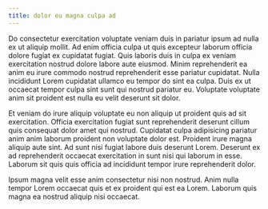 ```yaml
---
title: dolor eu magna culpa ad
---
```


Do consectetur exercitation voluptate veniam duis in pariatur ipsum ad nulla ex ut aliquip mollit. Ad enim officia culpa ut quis excepteur laborum officia dolore fugiat ex cupidatat fugiat. Quis laboris duis in culpa ex veniam exercitation nostrud dolore labore aute eiusmod. Minim reprehenderit ea anim eu irure commodo nostrud reprehenderit esse pariatur cupidatat. Nulla incididunt Lorem cupidatat ullamco eu tempor do sint ea culpa. Duis ex ut occaecat tempor culpa sint sunt qui nostrud pariatur eu. Voluptate voluptate anim sit proident est nulla eu velit deserunt sit dolor.

Et veniam do irure aliquip voluptate eu non aliquip ut proident quis ad sit exercitation. Officia exercitation fugiat sunt reprehenderit deserunt cillum quis consequat dolor amet qui nostrud. Cupidatat culpa adipisicing pariatur anim anim laborum proident non voluptate dolor est. Proident irure magna aliquip aute sint. Ad sunt nisi fugiat labore duis deserunt Lorem. Deserunt ex ad reprehenderit occaecat exercitation in sunt nisi qui laborum in esse. Laborum sit quis quis officia ad incididunt tempor irure reprehenderit dolor.

Ipsum magna velit esse anim consectetur nisi non nostrud. Anim nulla tempor Lorem occaecat quis et ex proident qui est ea Lorem. Laborum quis magna ea nostrud aliquip nisi occaecat.